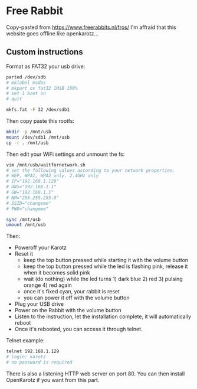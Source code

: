 # Free Rabbit

Copy-pasted from https://www.freerabbits.nl/fros/
I'm affraid that this website goes offline like openkarotz...

## Custom instructions

Format as FAT32 your usb drive:

```bash
parted /dev/sdb
# mklabel msdos
# mkpart os fat32 1MiB 100%
# set 1 boot on
# quit

mkfs.fat -F 32 /dev/sdb1
```

Then copy paste this rootfs:

```bash
mkdir -p /mnt/usb
mount /dev/sdb1 /mnt/usb
cp -r . /mnt/usb
```

Then edit your WiFi settings and unmount the fs:

```bash
vim /mnt/usb/waitfornetwork.sh
# set the following values according to your network properties.
# WEP, WPA1, WPA2 only. 2.4GHz only
# IP="192.168.1.129"
# DNS="192.168.1.1"
# GW="192.168.1.1"
# NM="255.255.255.0"
# SSID="changeme"
# PWD="changeme"

sync /mnt/usb
umount /mnt/usb
```

Then:
 - Poweroff your Karotz
 - Reset it
   - keep the top button pressed while starting it with the volume button
   - keep the top button pressed while the led is flashing pink, release it when it becomes solid pink
   - wait (do nothing) while the led turns 1) dark blue 2) red 3) pulsing orange 4) red again
   - once it's fixed cyan, your rabbit is reset
   - you can power it off with the volume button
 - Plug your USB drive
 - Power on the Rabbit with the volume button
 - Listen to the instruction, let the installation complete, it will automatically reboot
 - Once it's rebooted, you can access it through telnet.

Telnet example:

```bash
telnet 192.168.1.129
# login: karotz
# no password is required
```

There is also a listening HTTP web server on port 80.
You can then install OpenKarotz if you want from this part.
